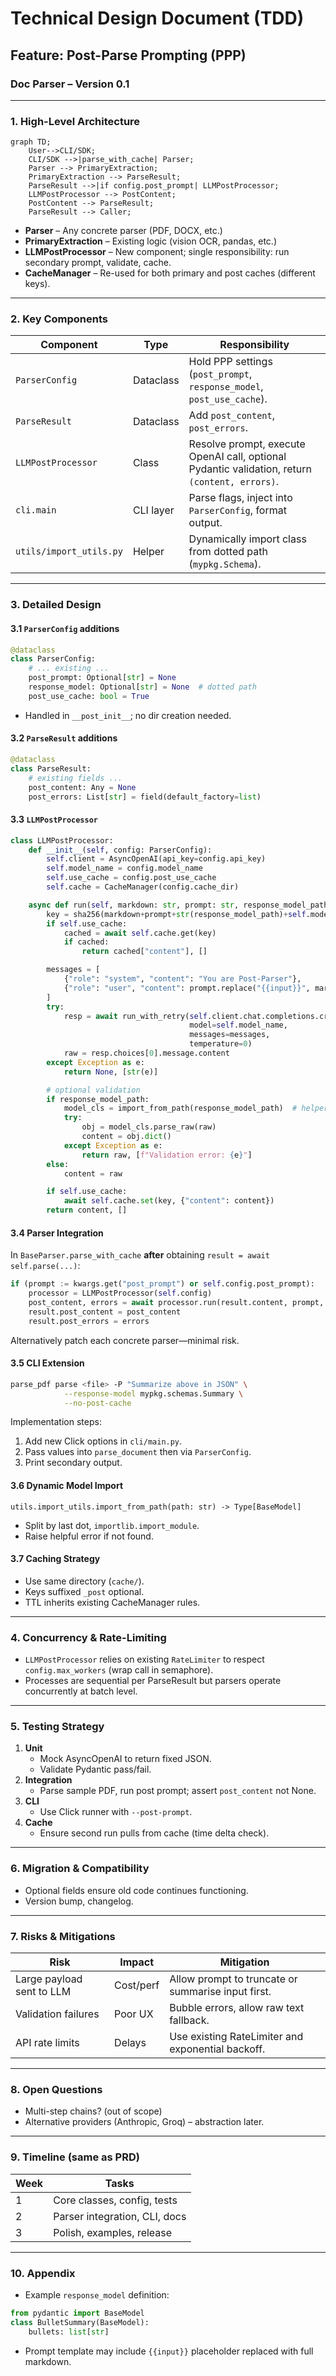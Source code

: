 # Technical Design Document (TDD)

## Feature: Post-Parse Prompting (PPP)
### Doc Parser – Version 0.1

---

### 1. High-Level Architecture

```mermaid
graph TD;
    User-->CLI/SDK;
    CLI/SDK -->|parse_with_cache| Parser;
    Parser --> PrimaryExtraction;
    PrimaryExtraction --> ParseResult;
    ParseResult -->|if config.post_prompt| LLMPostProcessor;
    LLMPostProcessor --> PostContent;
    PostContent --> ParseResult;
    ParseResult --> Caller;
```

* **Parser** – Any concrete parser (PDF, DOCX, etc.)
* **PrimaryExtraction** – Existing logic (vision OCR, pandas, etc.)
* **LLMPostProcessor** – New component; single responsibility: run secondary prompt, validate, cache.
* **CacheManager** – Re-used for both primary and post caches (different keys).

---

### 2. Key Components

| Component | Type | Responsibility |
|-----------|------|----------------|
| `ParserConfig` | Dataclass | Hold PPP settings (`post_prompt`, `response_model`, `post_use_cache`). |
| `ParseResult` | Dataclass | Add `post_content`, `post_errors`. |
| `LLMPostProcessor` | Class | Resolve prompt, execute OpenAI call, optional Pydantic validation, return `(content, errors)`. |
| `cli.main` | CLI layer | Parse flags, inject into `ParserConfig`, format output. |
| `utils/import_utils.py` | Helper | Dynamically import class from dotted path (`mypkg.Schema`). |

---

### 3. Detailed Design

#### 3.1 `ParserConfig` additions
```python
@dataclass
class ParserConfig:
    # ... existing ...
    post_prompt: Optional[str] = None
    response_model: Optional[str] = None  # dotted path
    post_use_cache: bool = True
```
* Handled in `__post_init__`; no dir creation needed.

#### 3.2 `ParseResult` additions
```python
@dataclass
class ParseResult:
    # existing fields ...
    post_content: Any = None
    post_errors: List[str] = field(default_factory=list)
```

#### 3.3 `LLMPostProcessor`
```python
class LLMPostProcessor:
    def __init__(self, config: ParserConfig):
        self.client = AsyncOpenAI(api_key=config.api_key)
        self.model_name = config.model_name
        self.use_cache = config.post_use_cache
        self.cache = CacheManager(config.cache_dir)

    async def run(self, markdown: str, prompt: str, response_model_path: Optional[str]) -> Tuple[Any, List[str]]:
        key = sha256(markdown+prompt+str(response_model_path)+self.model_name)
        if self.use_cache:
            cached = await self.cache.get(key)
            if cached:
                return cached["content"], []

        messages = [
            {"role": "system", "content": "You are Post-Parser"},
            {"role": "user", "content": prompt.replace("{{input}}", markdown)}
        ]
        try:
            resp = await run_with_retry(self.client.chat.completions.create,
                                        model=self.model_name,
                                        messages=messages,
                                        temperature=0)
            raw = resp.choices[0].message.content
        except Exception as e:
            return None, [str(e)]

        # optional validation
        if response_model_path:
            model_cls = import_from_path(response_model_path)  # helper
            try:
                obj = model_cls.parse_raw(raw)
                content = obj.dict()
            except Exception as e:
                return raw, [f"Validation error: {e}"]
        else:
            content = raw

        if self.use_cache:
            await self.cache.set(key, {"content": content})
        return content, []
```

#### 3.4 Parser Integration
In `BaseParser.parse_with_cache` **after** obtaining `result = await self.parse(...)`:
```python
if (prompt := kwargs.get("post_prompt") or self.config.post_prompt):
    processor = LLMPostProcessor(self.config)
    post_content, errors = await processor.run(result.content, prompt, self.config.response_model)
    result.post_content = post_content
    result.post_errors = errors
```

Alternatively patch each concrete parser—minimal risk.

#### 3.5 CLI Extension
```bash
parse_pdf parse <file> -P "Summarize above in JSON" \
            --response-model mypkg.schemas.Summary \
            --no-post-cache
```
Implementation steps:
1. Add new Click options in `cli/main.py`.
2. Pass values into `parse_document` then via `ParserConfig`.
3. Print secondary output.

#### 3.6 Dynamic Model Import
`utils.import_utils.import_from_path(path: str) -> Type[BaseModel]`
* Split by last dot, `importlib.import_module`.
* Raise helpful error if not found.

#### 3.7 Caching Strategy
* Use same directory (`cache/`).
* Keys suffixed `_post` optional.
* TTL inherits existing CacheManager rules.

---

### 4. Concurrency & Rate-Limiting
* `LLMPostProcessor` relies on existing `RateLimiter` to respect `config.max_workers` (wrap call in semaphore).
* Processes are sequential per ParseResult but parsers operate concurrently at batch level.

---

### 5. Testing Strategy
1. **Unit**
   * Mock AsyncOpenAI to return fixed JSON.
   * Validate Pydantic pass/fail.
2. **Integration**
   * Parse sample PDF, run post prompt; assert `post_content` not None.
3. **CLI**
   * Use Click runner with `--post-prompt`.
4. **Cache**
   * Ensure second run pulls from cache (time delta check).

---

### 6. Migration & Compatibility
* Optional fields ensure old code continues functioning.
* Version bump, changelog.

---

### 7. Risks & Mitigations
| Risk | Impact | Mitigation |
|------|--------|-----------|
| Large payload sent to LLM | Cost/perf | Allow prompt to truncate or summarise input first. |
| Validation failures | Poor UX | Bubble errors, allow raw text fallback. |
| API rate limits | Delays | Use existing RateLimiter and exponential backoff. |

---

### 8. Open Questions
* Multi-step chains? (out of scope)
* Alternative providers (Anthropic, Groq) – abstraction later.

---

### 9. Timeline (same as PRD)

| Week | Tasks |
|------|-------|
| 1 | Core classes, config, tests |
| 2 | Parser integration, CLI, docs |
| 3 | Polish, examples, release |

---

### 10. Appendix
* Example `response_model` definition:
```python
from pydantic import BaseModel
class BulletSummary(BaseModel):
    bullets: list[str]
```
* Prompt template may include `{{input}}` placeholder replaced with full markdown. 